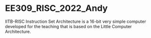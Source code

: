 # EE309_RISC_2022_Andy
IITB-RISC Instruction Set Architecture is a 16-bit very simple computer developed for the teaching that is based on the Little Computer Architecture.
